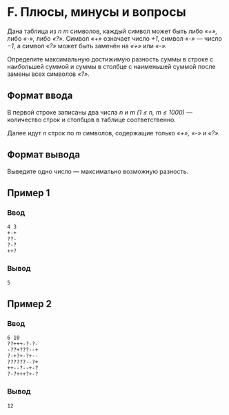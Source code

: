 # F. Плюсы, минусы и вопросы

Дана таблица из _n_ _m_ символов, каждый символ может быть либо _«+»,_ либо _«-»,_ либо _«?»._ Символ _«+»_ означает
число _+1_, символ _«-»_ — число _−1_, а символ _«?»_ может быть заменён на _«+»_ или _«-»._

Определите максимальную достижимую разность суммы в строке с наибольшей суммой и суммы в столбце с наименьшей суммой
после замены всех символов _«?»._

## Формат ввода

В первой строке записаны два числа _n_ и _m (1 ≤ n, m ≤ 1000)_ — количество строк и столбцов в таблице соответственно.

Далее идут _n_ строк по _m_ символов, содержащие только _«+»,_ _«-»_ и _«?»._

## Формат вывода

Выведите одно число — максимально возможную разность.

## Пример 1

### Ввод

    4 3
    +-+
    ??-
    ?-?
    ++?

### Вывод

    5

## Пример 2

### Ввод

    6 10
    ??+++-?-?-
    -??+???--+
    ?-+?+-?+--
    ??????--?+
    ++--?--+-?
    ?-?+++?+-?

### Вывод

    12

